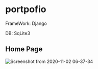# portpofio

FrameWork: Django

DB: SqLite3

<h2> Home Page</h2>

![Screenshot from 2020-11-02 06-37-34](https://user-images.githubusercontent.com/58256205/97833673-30120b00-1cd6-11eb-9f98-ab0935b5cba8.png)
